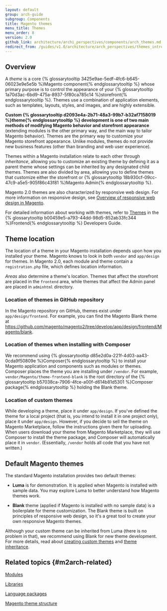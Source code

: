 ```yaml
---
layout: default
group: arch-guide
subgroup: Components
title: Magento themes
menu_title: Themes
menu_order: 8
version: 2.0
github_link: architecture/archi_perspectives/components/arch_themes.md
redirect_from: /guides/v1.0/architecture/arch_perspectives/themes_intro.html
---
```


## Overview

A _theme_ is a core {% glossarytooltip 3425e9ae-5edf-4fc6-b645-06023e9e5e5b %}Magento component{% endglossarytooltip %} whose primary purpose is to control the appearance of your {% glossarytooltip 1a70d3ac-6bd9-475a-8937-5f80ca785c14 %}storefront{% endglossarytooltip %}. Themes use a combination of application elements, such as templates, layouts, styles, and images, and are highly extensible.

**Custom {% glossarytooltip d2093e4a-2b71-48a3-99b7-b32af7158019 %}theme{% endglossarytooltip %} development is one of two main methods of modifying Magento behavior and storefront appearance** (extending modules is the other primary way, and the main way to tailor Magento behavior). Themes are the primary way to customize your Magento storefront appearance. Unlike modules, themes do not provide new business features (other than branding and web user experience).

Themes within a Magento installation relate to each other through _inheritance_, allowing you to customize an existing theme by defining it as a parent theme whose settings can be inherited by any designated child themes. Themes are also divided by area, allowing you to define themes that customize either the storefront or {% glossarytooltip 18b930cf-09cc-47c9-a5e5-905f86c43f81 %}Magento Admin{% endglossarytooltip %}.

Magento 2.0 themes are also characterized by responsive web design. For more information on responsive design, see <a href="{{page.baseurl}}frontend-dev-guide/responsive-web-design/rwd_overview.html">Overview of responsive web design in Magento</a>.

For detailed information about working with themes, refer to  <a href="{{page.baseurl}}frontend-dev-guide/themes/theme-general.html">Themes</a> in the {% glossarytooltip b00459e5-a793-44dd-98d5-852ab33fc344 %}Frontend{% endglossarytooltip %} Developers Guide.

## Theme location

The location of a theme in your Magento installation depends upon how you installed your theme. Magento knows to look in both `vendor` and  `app/design` for themes. In Magento 2.0, each module and theme contain a `registration.php` file, which defines location information.

_Areas_ also determine a theme's location. Themes that affect the storefront are placed in the `frontend` area, while themes that affect the Admin panel are placed in `adminhtml` directory.

### Location of themes in GitHub repository

In the Magento repository on GitHub, themes exist under `app/design/frontend`. For example, you can find the Magento Blank theme at https://github.com/magento/magento2/tree/develop/app/design/frontend/Magento/blank.

### Location of themes when installing with Composer

We recommend using {% glossarytooltip d85e2d0a-221f-4d03-aa43-0cda9f50809e %}Composer{% endglossarytooltip %} to install your Magento application and components such as modules or themes. Composer places the theme you are installing under  `/vendor`. For example, `vendor/Magento/theme-frontend-blank` is the root directory of the {% glossarytooltip b57038ca-7906-4fce-a00f-d614b81d5301 %}Composer package{% endglossarytooltip %} holding the Blank theme.

### Location of custom themes

While developing a theme, place it under `app/design`.  If you've defined the theme for a local project (that is, you intend to install it in one project only),  place it under `app/design`. However, if you decide to sell the theme on Magento Marketplace, follow the instructions given there for uploading. When users download your theme from Magento Marketplace, they will use Composer to install the theme package, and Composer will automatically place it in `vendor`. (Essentially, `/vendor` holds all code that you have not written.)

## Default Magento themes

The standard Magento installation provides two default themes:

* **Luma** is for demonstration. It is applied when Magento is installed with sample data. You may explore Luma to better understand how Magento themes work.

* **Blank** theme (applied if Magento is installed with no sample data) is a boilerplate for theme customization. The Blank theme is built on principles of responsive web design, so it's a great tool to create your own responsive Magento themes.

Although your custom theme can be inherited from Luma (there is no problem in that), we recommend using Blank for new theme development. For more details, read about [creating custom themes] and [theme inheritance].

## Related topics {#m2arch-related}

<a href="{{page.baseurl}}architecture/archi_perspectives/components/modules/mod_intro.html">Modules</a>

<a href="{{page.baseurl}}architecture/archi_perspectives/components/arch_libraries.html">Libraries</a>

<a href="{{page.baseurl}}architecture/archi_perspectives/components/arch_translations.html">Language packages</a>

<a href="{{page.baseurl}}frontend-dev-guide/themes/theme-structure.html">Magento theme structure</a>


[creating custom themes]: {{page.baseurl}}frontend-dev-guide/css-guide/css_quick_guide_overview.html#Why-do-you-need-to-create-a-custom-theme

[theme inheritance]: {{page.baseurl}}frontend-dev-guide/themes/theme-inherit.html
